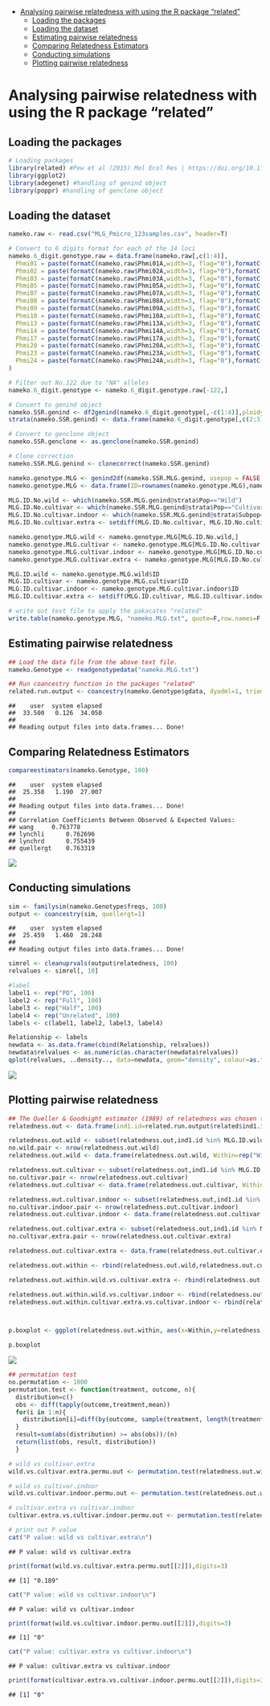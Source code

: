 -   [Analysing pairwise relatedness with using the R package
    “related”](#analysing-pairwise-relatedness-with-using-the-r-package-related)
    -   [Loading the packages](#loading-the-packages)
    -   [Loading the dataset](#loading-the-dataset)
    -   [Estimating pairwise
        relatedness](#estimating-pairwise-relatedness)
    -   [Comparing Relatedness
        Estimators](#comparing-relatedness-estimators)
    -   [Conducting simulations](#conducting-simulations)
    -   [Plotting pairwise relatedness](#plotting-pairwise-relatedness)

# Analysing pairwise relatedness with using the R package “related”

## Loading the packages

``` r
# Loading packages
library(related) #Pew et al (2015) Mol Ecol Res | https://doi.org/10.1111/1755-0998.12323
library(ggplot2)
library(adegenet) #handling of genind object
library(poppr) #handling of genclone object
```

## Loading the dataset

``` r
nameko.raw <- read.csv("MLG_Pmicro_123samples.csv", header=T)

# Convert to 6 digits format for each of the 14 loci
nameko.6_digit.genotype.raw = data.frame(nameko.raw[,c(1:4)],
  Phmi01 = paste(formatC(nameko.raw$Phmi01A,width=3, flag="0"),formatC(nameko.raw$Phmi01B,width=3, flag="0"),sep=""),
  Phmi02 = paste(formatC(nameko.raw$Phmi02A,width=3, flag="0"),formatC(nameko.raw$Phmi02B,width=3, flag="0"),sep=""),
  Phmi03 = paste(formatC(nameko.raw$Phmi03A,width=3, flag="0"),formatC(nameko.raw$Phmi03B,width=3, flag="0"),sep=""),
  Phmi05 = paste(formatC(nameko.raw$Phmi05A,width=3, flag="0"),formatC(nameko.raw$Phmi05B,width=3, flag="0"),sep=""),
  Phmi07 = paste(formatC(nameko.raw$Phmi07A,width=3, flag="0"),formatC(nameko.raw$Phmi07B,width=3, flag="0"),sep=""),
  Phmi08 = paste(formatC(nameko.raw$Phmi08A,width=3, flag="0"),formatC(nameko.raw$Phmi08B,width=3, flag="0"),sep=""),
  Phmi09 = paste(formatC(nameko.raw$Phmi09A,width=3, flag="0"),formatC(nameko.raw$Phmi09B,width=3, flag="0"),sep=""),
  Phmi10 = paste(formatC(nameko.raw$Phmi10A,width=3, flag="0"),formatC(nameko.raw$Phmi10B,width=3, flag="0"),sep=""),
  Phmi13 = paste(formatC(nameko.raw$Phmi13A,width=3, flag="0"),formatC(nameko.raw$Phmi13B,width=3, flag="0"),sep=""),
  Phmi14 = paste(formatC(nameko.raw$Phmi14A,width=3, flag="0"),formatC(nameko.raw$Phmi14B,width=3, flag="0"),sep=""),
  Phmi17 = paste(formatC(nameko.raw$Phmi17A,width=3, flag="0"),formatC(nameko.raw$Phmi17B,width=3, flag="0"),sep=""),
  Phmi20 = paste(formatC(nameko.raw$Phmi20A,width=3, flag="0"),formatC(nameko.raw$Phmi20B,width=3, flag="0"),sep=""),
  Phmi23 = paste(formatC(nameko.raw$Phmi23A,width=3, flag="0"),formatC(nameko.raw$Phmi23B,width=3, flag="0"),sep=""),
  Phmi24 = paste(formatC(nameko.raw$Phmi24A,width=3, flag="0"),formatC(nameko.raw$Phmi24B,width=3, flag="0"),sep="")
)

# Filter out No.122 due to "NA" alleles
nameko.6_digit.genotype <- nameko.6_digit.genotype.raw[-122,]

# Convert to genind object
nameko.SSR.genind <- df2genind(nameko.6_digit.genotype[,-c(1:4)],ploidy=2,ncode=3,ind.name=nameko.6_digit.genotype$ID,pop=nameko.6_digit.genotype$Pop)
strata(nameko.SSR.genind) <- data.frame(nameko.6_digit.genotype[,c(2:3)])

# Convert to genclone object
nameko.SSR.genclone <- as.genclone(nameko.SSR.genind)

# Clone correction
nameko.SSR.MLG.genind <- clonecorrect(nameko.SSR.genind)

nameko.genotype.MLG <- genind2df(nameko.SSR.MLG.genind, usepop = FALSE, oneColPerAll = TRUE)
nameko.genotype.MLG <- data.frame(ID=rownames(nameko.genotype.MLG),nameko.genotype.MLG)

MLG.ID.No.wild <- which(nameko.SSR.MLG.genind@strata$Pop=="Wild")
MLG.ID.No.cultivar <- which(nameko.SSR.MLG.genind@strata$Pop=="Cultivar")
MLG.ID.No.cultivar.indoor <- which(nameko.SSR.MLG.genind@strata$Subpop=="Cultivar.indoor")
MLG.ID.No.cultivar.extra <- setdiff(MLG.ID.No.cultivar, MLG.ID.No.cultivar.indoor)

nameko.genotype.MLG.wild <- nameko.genotype.MLG[MLG.ID.No.wild,]
nameko.genotype.MLG.cultivar <- nameko.genotype.MLG[MLG.ID.No.cultivar,]
nameko.genotype.MLG.cultivar.indoor <- nameko.genotype.MLG[MLG.ID.No.cultivar.indoor,]
nameko.genotype.MLG.cultivar.extra <- nameko.genotype.MLG[MLG.ID.No.cultivar.extra,]

MLG.ID.wild <- nameko.genotype.MLG.wild$ID
MLG.ID.cultivar <- nameko.genotype.MLG.cultivar$ID
MLG.ID.cultivar.indoor <- nameko.genotype.MLG.cultivar.indoor$ID
MLG.ID.cultivar.extra <- setdiff(MLG.ID.cultivar, MLG.ID.cultivar.indoor)

# write out text file to apply the pakacates "related"
write.table(nameko.genotype.MLG, "nameko.MLG.txt", quote=F,row.names=F,col.names=F, append=F)
```

## Estimating pairwise relatedness

``` r
## Load the data file from the above text file.
nameko.Genotype <- readgenotypedata("nameko.MLG.txt")

## Run coancestry function in the packages "related"
related.run.output <- coancestry(nameko.Genotype$gdata, dyadml=1, trioml=1, lynchli=1, lynchrd=1, quellergt=1, ritland =1, wang=1)
```

    ##    user  system elapsed 
    ##  33.500   0.126  34.050 
    ## 
    ## Reading output files into data.frames... Done!

## Comparing Relatedness Estimators

``` r
compareestimators(nameko.Genotype, 100)
```

    ##    user  system elapsed 
    ##  25.358   1.190  27.007 
    ## 
    ## Reading output files into data.frames... Done!
    ## 
    ## Correlation Coefficients Between Observed & Expected Values:
    ## wang     0.763778
    ## lynchli      0.762696
    ## lynchrd      0.755439
    ## quellergt    0.763319

![](Relatedness.Phmi_files/figure-markdown_github/unnamed-chunk-4-1.png)

## Conducting simulations

``` r
sim <- familysim(nameko.Genotype$freqs, 100)
output <- coancestry(sim, quellergt=1)
```

    ##    user  system elapsed 
    ##  25.459   1.460  28.248 
    ## 
    ## Reading output files into data.frames... Done!

``` r
simrel <- cleanuprvals(output$relatedness, 100)
relvalues <- simrel[, 10]

#label
label1 <- rep("PO", 100)
label2 <- rep("Full", 100)
label3 <- rep("Half", 100)
label4 <- rep("Unrelated", 100)
labels <- c(label1, label2, label3, label4)

Relationship <- labels
newdata <- as.data.frame(cbind(Relationship, relvalues))
newdata$relvalues <- as.numeric(as.character(newdata$relvalues))
qplot(relvalues, ..density.., data=newdata, geom="density", colour=as.factor(Relationship), xlab="Relatedness Value", ylab="Density")
```

![](Relatedness.Phmi_files/figure-markdown_github/unnamed-chunk-5-1.png)

## Plotting pairwise relatedness

``` r
## The Queller & Goodnight estimator (1989) of relatedness was chosen to applied for the following analyses
relatedness.out <- data.frame(ind1.id=related.run.output$related$ind1.id, ind2.id=related.run.output$related$ind2.id, relatedness=related.run.output$related$quellergt)

relatedness.out.wild <- subset(relatedness.out,ind1.id %in% MLG.ID.wild & ind2.id %in% MLG.ID.wild)
no.wild.pair <- nrow(relatedness.out.wild)
relatedness.out.wild <- data.frame(relatedness.out.wild, Within=rep("Wild",no.wild.pair))

relatedness.out.cultivar <- subset(relatedness.out,ind1.id %in% MLG.ID.cultivar & ind2.id %in% MLG.ID.cultivar)
no.cultivar.pair <- nrow(relatedness.out.cultivar)
relatedness.out.cultivar <- data.frame(relatedness.out.cultivar, Within=rep("Cultivar",no.cultivar.pair))

relatedness.out.cultivar.indoor <- subset(relatedness.out,ind1.id %in% MLG.ID.cultivar.indoor & ind2.id %in% MLG.ID.cultivar.indoor)
no.cultivar.indoor.pair <- nrow(relatedness.out.cultivar.indoor)
relatedness.out.cultivar.indoor <- data.frame(relatedness.out.cultivar.indoor, Within=rep("Cultivar.indoor",no.cultivar.indoor.pair))

relatedness.out.cultivar.extra <- subset(relatedness.out,ind1.id %in% MLG.ID.cultivar.extra & ind2.id %in% MLG.ID.cultivar.extra)
no.cultivar.extra.pair <- nrow(relatedness.out.cultivar.extra)

relatedness.out.cultivar.extra <- data.frame(relatedness.out.cultivar.extra, Within=rep("Cultivar.extra",no.cultivar.extra.pair))

relatedness.out.within <- rbind(relatedness.out.wild,relatedness.out.cultivar.extra,relatedness.out.cultivar.indoor)

relatedness.out.within.wild.vs.cultivar.extra <- rbind(relatedness.out.wild,relatedness.out.cultivar.extra)

relatedness.out.within.wild.vs.cultivar.indoor <- rbind(relatedness.out.wild,relatedness.out.cultivar.indoor)
relatedness.out.within.cultivar.extra.vs.cultivar.indoor <- rbind(relatedness.out.cultivar.extra,relatedness.out.cultivar.indoor)



p.boxplot <- ggplot(relatedness.out.within, aes(x=Within,y=relatedness)) + geom_boxplot() + xlab("") + ylab("Relatedness")

p.boxplot
```

![](Relatedness.Phmi_files/figure-markdown_github/unnamed-chunk-6-1.png)

``` r
## permutation test
no.permutation <- 1000
permutation.test <- function(treatment, outcome, n){
  distribution=c()
  obs <- diff(tapply(outcome,treatment,mean))
  for(i in 1:n){
    distribution[i]=diff(by(outcome, sample(treatment, length(treatment), FALSE), mean))
  }
  result=sum(abs(distribution) >= abs(obs))/(n)
  return(list(obs, result, distribution))
  }

# wild vs cultivar.extra
wild.vs.cultivar.extra.permu.out <- permutation.test(relatedness.out.within.wild.vs.cultivar.extra$Within, relatedness.out.within.wild.vs.cultivar.extra$relatedness, no.permutation)

# wild vs cultivar.indoor
wild.vs.cultivar.indoor.permu.out <- permutation.test(relatedness.out.within.wild.vs.cultivar.indoor$Within, relatedness.out.within.wild.vs.cultivar.indoor$relatedness, no.permutation)

# cultivar.extra vs cultivar.indoor
cultivar.extra.vs.cultivar.indoor.permu.out <- permutation.test(relatedness.out.within.cultivar.extra.vs.cultivar.indoor$Within, relatedness.out.within.cultivar.extra.vs.cultivar.indoor$relatedness, no.permutation)

# print out P value
cat("P value: wild vs cultivar.extra\n")
```

    ## P value: wild vs cultivar.extra

``` r
print(format(wild.vs.cultivar.extra.permu.out[[2]]),digits=3)
```

    ## [1] "0.189"

``` r
cat("P value: wild vs cultivar.indoor\n")
```

    ## P value: wild vs cultivar.indoor

``` r
print(format(wild.vs.cultivar.indoor.permu.out[[2]]),digits=3)
```

    ## [1] "0"

``` r
cat("P value: cultivar.extra vs cultivar.indoor\n")
```

    ## P value: cultivar.extra vs cultivar.indoor

``` r
print(format(cultivar.extra.vs.cultivar.indoor.permu.out[[2]]),digits=3)
```

    ## [1] "0"
